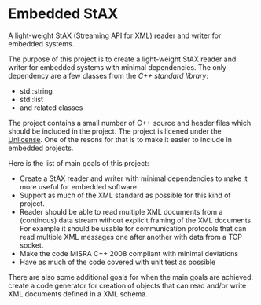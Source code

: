 # Embedded StAX
A light-weight StAX (Streaming API for XML) reader and writer for embedded systems.

The purpose of this project is to create a light-weight StAX reader and writer for embedded systems with minimal dependencies. The only dependency are a few classes from the *C++ standard library*:
* std::string
* std::list
* and related classes

The project contains a small number of C++ source and header files which should be included in the project. The project is licened under the [Unlicense](http://unlicense.org). One of the resons for that is to make it easier to include in embedded projects.

Here is the list of main goals of this project:
* Create a StAX reader and writer with minimal dependencies to make it more useful for embedded software.
* Support as much of the XML standard as possible for this kind of project.
* Reader should be able to read multiple XML documents from a (continous) data stream without explicit framing of the XML documents. For example it should be usable for communication protocols that can read multiple XML messages one after another with data from a TCP socket.
* Make the code MISRA C++ 2008 compliant with minimal deviations
* Have as much of the code covered with unit test as possible
 
There are also some additional goals for when the main goals are achieved: create a code generator for creation of objects that can read and/or write XML documents defined in a XML schema.
